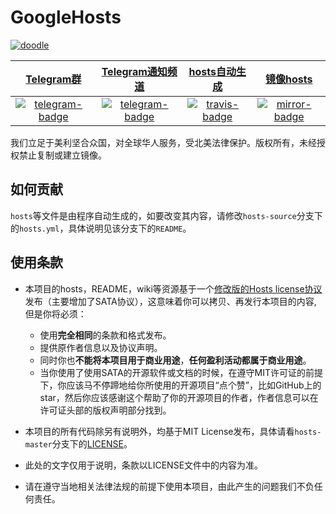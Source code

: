 # GoogleHosts
[![doodle]][doodle-story]

[doodle]: https://www.google.com/logos/doodles/2019/spring-equinox-2019-northern-hemisphere-5139135894388736-2x.png
[doodle-story]: https://www.google.com/doodles/spring-2019-northern-hemisphere

|    [Telegram群][telegram-group-link]     | [Telegram通知频道][telegram-channel-link]  |  [hosts自动生成][travis-link]  |    [镜像hosts][mirror-link]    |
|                  :---:                   |                   :---:                    |             :---:              |             :---:              |
| [![telegram-badge]][telegram-group-link] | [![telegram-badge]][telegram-channel-link] | [![travis-badge]][travis-link] | [![mirror-badge]][mirror-link] |

[telegram-badge]: https://img.shields.io/badge/GoogleHosts-Telegram-brightgreen.svg?style=flat-square
[telegram-group-link]: https://t.me/googlehosts
[telegram-channel-link]: https://t.me/googlehostsnews
[travis-badge]: https://img.shields.io/travis/googlehosts/hosts/hosts-source.svg?style=flat-square
[travis-link]: https://travis-ci.org/googlehosts/hosts
[mirror-badge]: https://cloud.githubusercontent.com/assets/7419875/21286217/c6642eb2-c488-11e6-94b1-8ad01d31ac9d.png
[mirror-link]: https://coding.net/u/scaffrey/p/hosts/git

我们立足于美利坚合众国，对全球华人服务，受北美法律保护。版权所有，未经授权禁止复制或建立镜像。

## 如何贡献

`hosts`等文件是由程序自动生成的，如要改变其内容，请修改`hosts-source`分支下的`hosts.yml`，具体说明见该分支下的`README`。

## 使用条款

- 本项目的hosts，README，wiki等资源基于一个[修改版的Hosts license协议](LICENSE)发布（主要增加了SATA协议），这意味着你可以拷贝、再发行本项目的内容, 但是你将必须：
  - 使用**完全相同**的条款和格式发布。
  - 提供原作者信息以及协议声明。
  - 同时你也**不能将本项目用于商业用途**，**任何盈利活动都属于商业用途**。
  - 当你使用了使用SATA的开源软件或文档的时候，在遵守MIT许可证的前提下，你应该马不停蹄地给你所使用的开源项目“点个赞”，比如GitHub上的star，然后你应该感谢这个帮助了你的开源项目的作者，作者信息可以在许可证头部的版权声明部分找到。

- 本项目的所有代码除另有说明外，均基于MIT License发布，具体请看`hosts-master`分支下的[LICENSE](https://github.com/googlehosts/hosts/blob/hosts-source/LICENSE)。

- 此处的文字仅用于说明，条款以LICENSE文件中的内容为准。

- 请在遵守当地相关法律法规的前提下使用本项目，由此产生的问题我们不负任何责任。
